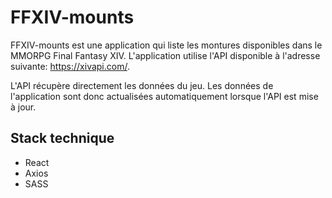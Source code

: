 # FFXIV-mounts
FFXIV-mounts est une application qui liste les montures disponibles dans le MMORPG Final Fantasy XIV. L'application utilise l'API disponible à l'adresse suivante: https://xivapi.com/. 

L'API récupère directement les données du jeu. Les données de l'application sont donc actualisées automatiquement lorsque l'API est mise à jour.

## Stack technique

- React
- Axios
- SASS